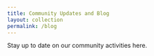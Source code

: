 ```yaml
---
title: Community Updates and Blog
layout: collection
permalink: /blog
---
```


Stay up to date on our community activities here.



